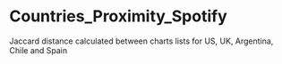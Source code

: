 # Countries_Proximity_Spotify

Jaccard distance calculated between charts lists for US, UK, Argentina, Chile and Spain 
